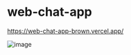 # web-chat-app

https://web-chat-app-brown.vercel.app/

![image](https://github.com/aakankshaxx/web-chat-app/assets/104255388/16f41322-d25d-4088-a21b-a1808e684808)
